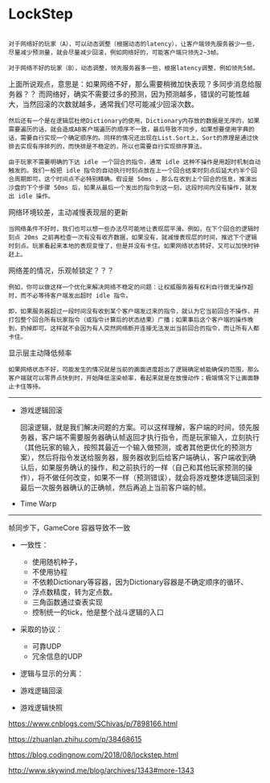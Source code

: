 


# LockStep



```

对于网络好的玩家（A），可以动态调整（根据动态的latency），让客户端领先服务器少一些，尽量减少预测量，就会尽量减少回滚，例如网络好的，可能客户端只领先2~3帧。

对于网络不好的玩家（B），动态调整，领先服务器多一些，根据latency调整，例如领先5帧。

```

上面所说观点，意思是：如果网络不好，那么需要稍微加快表现？多同步消息给服务器？？
而网络好，确实不需要过多的预测，因为预测越多，错误的可能性越大，当然回滚的次数就越多，通常我们尽可能减少回滚次数。


```
然后还有一个是在逻辑层杜绝Dictionary的使用，Dictionary内存放的数据是无序的，如果需要遍历的话，就会造成AB客户端遍历的顺序不一致，最后导致不同步，如果想要使用字典的话，需要自行实现一个确定顺序的。同样的情况还出现在List.Sort上，Sort的原理是通过快排去实现有序排列的，而快排是不稳定的，所以也需要自行实现排序算法。

```




```
由于玩家不需要明确的下达 idle 一个回合的指令，通常 idle 这种不操作是用超时机制自动触发的。我们一般把 idle 指令的自动执行时刻点放在上一个回合结束时刻点后延大约半个回合周期即可。这个时间点不必特别精确。假设是 50ms ，那么在收到上个回合的信息，推演出沙盘的下个步骤 50ms 后，如果从最后一个发出的指令到这一刻，这段时间内没有操作，就发出 idle 操作。

```




网络环境较差，主动减慢表现层的更新
```
当网络条件不好时，我们也可以想一些办法尽可能地让表现层平滑。例如，在下个回合的逻辑时刻点 20ms 之前再检查一次有没有收齐数据，如果没有，就减慢表现层的时间，推迟下个逻辑时刻点。玩家看起来本地的表现变慢了，但是并没有卡住。如果网络状态转好，又可以加快时钟赶上。

```



网络差的情况，乐观帧锁定？？？

```
例如，你可以做这样一个优化来解决网络不稳定的问题：让权威服务器有权利自行做无操作超时，而不必等待客户端发出超时 idle 指令。

即，如果服务器超过一段时间没有收到某个客户端发过来的指令，就认为它当前回合不操作，并打包整个回合所有玩家指令（或指令计算后的状态结果）广播；如果事后这个客户端的操作晚到，扔掉即可。这样就不会因为有人突然网络断开连接无法发出当前回合的指令，而让所有人都卡住。

```


显示层主动降低频率

```
如果网络状态不好，可能发生的情况就是当前的画面进度超出了逻辑确定帧能确保的范围，那么客户端就可以零界点快到时，开始降低渲染帧率，看起来就是在放慢动作；极端情况下让画面静止卡住等待。
```


---




- 游戏逻辑回滚

    回滚逻辑，就是我们解决问题的方案。可以这样理解，客户端的时间，领先服务器，客户端不需要服务器确认帧返回才执行指令，而是玩家输入，立刻执行（其他玩家的输入，按照其最近一个输入做预测，或者其他更优化的预测方案），然后将指令发送给服务器，服务器收到后给客户端确认，客户端收到确认后，如果服务确认的操作，和之前执行的一样（自己和其他玩家预测的操作），将不做任何改变，如果不一样（预测错误），就会将游戏整体逻辑回滚到最后一次服务器确认的正确帧，然后再追上当前客户端的帧。











- Time Warp




---


帧同步下，GameCore 容器导致不一致


- 一致性：
  - 使用随机种子，
  - 不使用协程
  - 不依赖Dictionary等容器，因为Dictionary容器是不确定顺序的循环、
  - 浮点数精度，转为定点数。
  - 三角函数通过查表实现
  - 控制统一的tick，他是整个战斗逻辑的入口
- 采取的协议：
  - 可靠UDP
  - 冗余信息的UDP
- 逻辑与显示的分离：
  
- 游戏逻辑回滚
- 游戏逻辑快照




<https://www.cnblogs.com/SChivas/p/7898166.html>

<https://zhuanlan.zhihu.com/p/38468615>

<https://blog.codingnow.com/2018/08/lockstep.html>

<http://www.skywind.me/blog/archives/1343#more-1343>